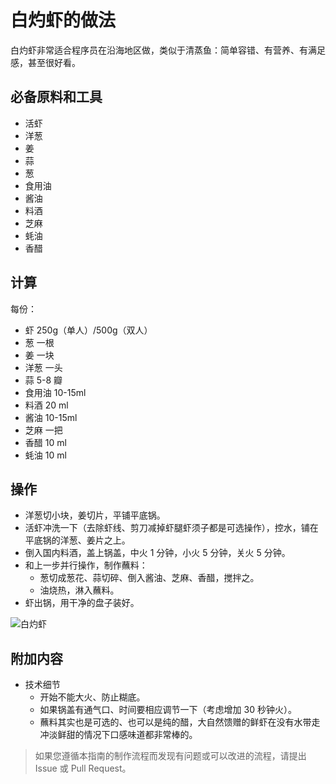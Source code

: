 # 白灼虾的做法

白灼虾非常适合程序员在沿海地区做，类似于清蒸鱼：简单容错、有营养、有满足感，甚至很好看。

## 必备原料和工具

* 活虾
* 洋葱
* 姜
* 蒜
* 葱
* 食用油
* 酱油
* 料酒
* 芝麻
* 蚝油
* 香醋

## 计算

每份：

* 虾 250g（单人）/500g（双人）
* 葱 一根
* 姜 一块
* 洋葱 一头
* 蒜 5-8 瓣
* 食用油 10-15ml
* 料酒 20 ml
* 酱油 10-15ml
* 芝麻 一把
* 香醋 10 ml
* 蚝油 10 ml

## 操作

- 洋葱切小块，姜切片，平铺平底锅。
- 活虾冲洗一下（去除虾线、剪刀减掉虾腿虾须子都是可选操作），控水，铺在平底锅的洋葱、姜片之上。
- 倒入国内料酒，盖上锅盖，中火 1 分钟，小火 5 分钟，关火 5 分钟。
- 和上一步并行操作，制作蘸料：
  - 葱切成葱花、蒜切碎、倒入酱油、芝麻、香醋，搅拌之。
  - 油烧热，淋入蘸料。
- 虾出锅，用干净的盘子装好。

![白灼虾](./白灼虾.webp)

## 附加内容

- 技术细节
  - 开始不能大火、防止糊底。
  - 如果锅盖有通气口、时间要相应调节一下（考虑增加 30 秒钟火）。
  - 蘸料其实也是可选的、也可以是纯的醋，大自然馈赠的鲜虾在没有水带走冲淡鲜甜的情况下口感味道都非常棒的。

> 如果您遵循本指南的制作流程而发现有问题或可以改进的流程，请提出 Issue 或 Pull Request。

